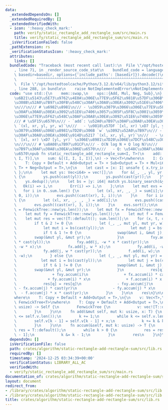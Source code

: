 ```yaml
---
data:
  _extendedDependsOn: []
  _extendedRequiredBy: []
  _extendedVerifiedWith:
  - icon: ':heavy_check_mark:'
    path: verify/static_rectangle_add_rectangle_sum/src/main.rs
    title: verify/static_rectangle_add_rectangle_sum/src/main.rs
  _isVerificationFailed: false
  _pathExtension: rs
  _verificationStatusIcon: ':heavy_check_mark:'
  attributes:
    links: []
  bundledCode: "Traceback (most recent call last):\n  File \"/opt/hostedtoolcache/Python/3.12.8/x64/lib/python3.12/site-packages/onlinejudge_verify/documentation/build.py\"\
    , line 71, in _render_source_code_stat\n    bundled_code = language.bundle(stat.path,\
    \ basedir=basedir, options={'include_paths': [basedir]}).decode()\n          \
    \         ^^^^^^^^^^^^^^^^^^^^^^^^^^^^^^^^^^^^^^^^^^^^^^^^^^^^^^^^^^^^^^^^^^^^^^^^^^^^^^^^^\n\
    \  File \"/opt/hostedtoolcache/Python/3.12.8/x64/lib/python3.12/site-packages/onlinejudge_verify/languages/rust.py\"\
    , line 288, in bundle\n    raise NotImplementedError\nNotImplementedError\n"
  code: "use std::{\n    mem::swap,\n    ops::{Add, Mul, Neg, Sub},\n};\n\n/// \u4E8C\
    \u6B21\u5143\u5E73\u9762\u4E0A\u306E\u77E9\u5F62\u9818\u57DF\u306B\u5BFE\u3059\
    \u308B\u52A0\u7B97\u30FB\u548C\u30AF\u30A8\u30EA\u3092\u51E6\u7406\u3059\u308B\
    \n///\n/// # \u6982\u8981\n/// - \u3059\u3079\u3066\u306E\u77E9\u5F62\u52A0\u7B97\
    \u30AF\u30A8\u30EA\u3092\u51E6\u7406\u3057\u305F\u5F8C\u3001\u3059\u3079\u3066\
    \u306E\u77E9\u5F62\u548C\u30AF\u30A8\u30EA\u3092\u51E6\u7406\u3059\u308B\n///\n\
    /// # \u5F15\u6570\n/// - `add`: \u52A0\u7B97\u30AF\u30A8\u30EA\u306E\u914D\u5217\
    \ `(xl, xr, yl, yr, w)`\n///   - \u9818\u57DF `[xl, xr) \xD7 [yl, yr)` \u306E\u3059\
    \u3079\u3066\u306E\u8981\u7D20\u306B `w` \u3092\u52A0\u7B97\n/// - `sum`: \u548C\
    \u30AF\u30A8\u30EA\u306E\u914D\u5217 `(xl, xr, yl, yr)`\n///   - \u9818\u57DF\
    \ `[xl, xr) \xD7 [yl, yr)` \u306E\u8981\u7D20\u306E\u7DCF\u548C\u3092\u8A08\u7B97\
    \n///\n/// # \u8A08\u7B97\u91CF\n/// - O(N log N + Q log N)\n///   - N: \u52A0\
    \u7B97\u30AF\u30A8\u30EA\u306E\u6570\n///   - Q: \u548C\u30AF\u30A8\u30EA\u306E\
    \u6570\npub fn static_rectangle_add_rectangle_sum<I, T>(\n    add: &[(I, I, I,\
    \ I, T)],\n    sum: &[(I, I, I, I)],\n) -> Vec<T>\nwhere\n    I: Copy + TryInto<i64>,\n\
    \    T: Copy + Default + Add<Output = T> + Sub<Output = T> + Mul<i64, Output =\
    \ T> + Neg<Output = T>,\n{\n    let cast = |x: I| unsafe { x.try_into().unwrap_unchecked()\
    \ };\n\n    let mut ys: Vec<i64> = vec![];\n    for &(_, _, yl, yr, _) in add\
    \ {\n        ys.push(cast(yl));\n        ys.push(cast(yr));\n    }\n    ys.sort();\n\
    \    ys.dedup();\n\n    let bs = |y: i64| match ys.binary_search(&y) {\n     \
    \   Ok(i) => i,\n        Err(i) => i,\n    };\n\n    let mut evs = vec![];\n \
    \   for i in 0..sum.len() {\n        let (xl, xr, _, _) = sum[i];\n        evs.push((cast(xl),\
    \ 0, i));\n        evs.push((cast(xr), 1, i));\n    }\n    for i in 0..add.len()\
    \ {\n        let (xl, xr, _, _, _) = add[i];\n        evs.push((cast(xl), 2, i));\n\
    \        evs.push((cast(xr), 3, i));\n    }\n    evs.sort();\n\n    let mut fxy\
    \ = FenwickTree::new(ys.len());\n    let mut fx = FenwickTree::new(ys.len());\n\
    \    let mut fy = FenwickTree::new(ys.len());\n    let mut f = FenwickTree::new(ys.len());\n\
    \    let mut res = vec![T::default(); sum.len()];\n    for (x, t, q) in evs {\n\
    \        if t & 2 != 0 {\n            let (_, _, mut yl, mut yr, w) = add[q];\n\
    \            let mut i = bs(cast(yl));\n            let mut j = bs(cast(yr));\n\
    \            if t & 1 != 0 {\n                swap(&mut i, &mut j);\n        \
    \        swap(&mut yl, &mut yr);\n            }\n            fxy.add(i, w * x\
    \ * cast(yl));\n            fxy.add(j, -w * x * cast(yr));\n            fx.add(i,\
    \ -w * x);\n            fx.add(j, w * x);\n            fy.add(i, -w * cast(yl));\n\
    \            fy.add(j, w * cast(yr));\n            f.add(i, w);\n            f.add(j,\
    \ -w);\n        } else {\n            let (_, _, mut yl, mut yr) = sum[q];\n \
    \           let mut i = bs(cast(yl));\n            let mut j = bs(cast(yr));\n\
    \            if t & 1 != 0 {\n                swap(&mut i, &mut j);\n        \
    \        swap(&mut yl, &mut yr);\n            }\n            res[q] = res[q]\n\
    \                + fxy.accum(i)\n                + fx.accum(i) * cast(yl)\n  \
    \              + fy.accum(i) * x\n                + f.accum(i) * x * cast(yl);\n\
    \            res[q] = res[q]\n                - fxy.accum(j)\n               \
    \ - fx.accum(j) * cast(yr)\n                - fy.accum(j) * x\n              \
    \  - f.accum(j) * x * cast(yr);\n        }\n    }\n\n    res\n}\n\nstruct FenwickTree<T>\n\
    where\n    T: Copy + Default + Add<Output = T>,\n{\n    v: Vec<T>,\n}\n\nimpl<T>\
    \ FenwickTree<T>\nwhere\n    T: Copy + Default + Add<Output = T>,\n{\n    fn new(n:\
    \ usize) -> Self {\n        FenwickTree {\n            v: vec![T::default(); n],\n\
    \        }\n    }\n\n    fn add(&mut self, mut k: usize, x: T) {\n        assert!(k\
    \ <= self.v.len());\n        k += 1;\n        while k <= self.v.len() {\n    \
    \        self.v[k - 1] = self.v[k - 1] + x;\n            k += k & k.wrapping_neg();\n\
    \        }\n    }\n\n    fn accum(&self, mut k: usize) -> T {\n        let mut\
    \ res = T::default();\n        while k > 0 {\n            res = res + self.v[k\
    \ - 1];\n            k &= k - 1;\n        }\n        res\n    }\n}\n"
  dependsOn: []
  isVerificationFile: false
  path: crates/algorithm/static-rectangle-add-rectangle-sum/src/lib.rs
  requiredBy: []
  timestamp: '2024-12-25 03:34:39+00:00'
  verificationStatus: LIBRARY_ALL_AC
  verifiedWith:
  - verify/static_rectangle_add_rectangle_sum/src/main.rs
documentation_of: crates/algorithm/static-rectangle-add-rectangle-sum/src/lib.rs
layout: document
redirect_from:
- /library/crates/algorithm/static-rectangle-add-rectangle-sum/src/lib.rs
- /library/crates/algorithm/static-rectangle-add-rectangle-sum/src/lib.rs.html
title: crates/algorithm/static-rectangle-add-rectangle-sum/src/lib.rs
---
```

